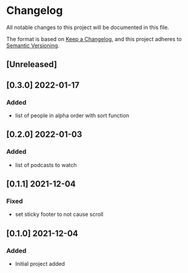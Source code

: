 # Changelog

All notable changes to this project will be documented in this file.

The format is based on [Keep a Changelog](https://keepachangelog.com/en/1.0.0/),
and this project adheres to [Semantic Versioning](https://semver.org/spec/v2.0.0.html).

## [Unreleased]

## [0.3.0] 2022-01-17

### Added

- list of people in alpha order with sort function

## [0.2.0] 2022-01-03

### Added

- list of podcasts to watch

## [0.1.1] 2021-12-04

### Fixed

- set sticky footer to not cause scroll

## [0.1.0] 2021-12-04

### Added

- Initial project added
